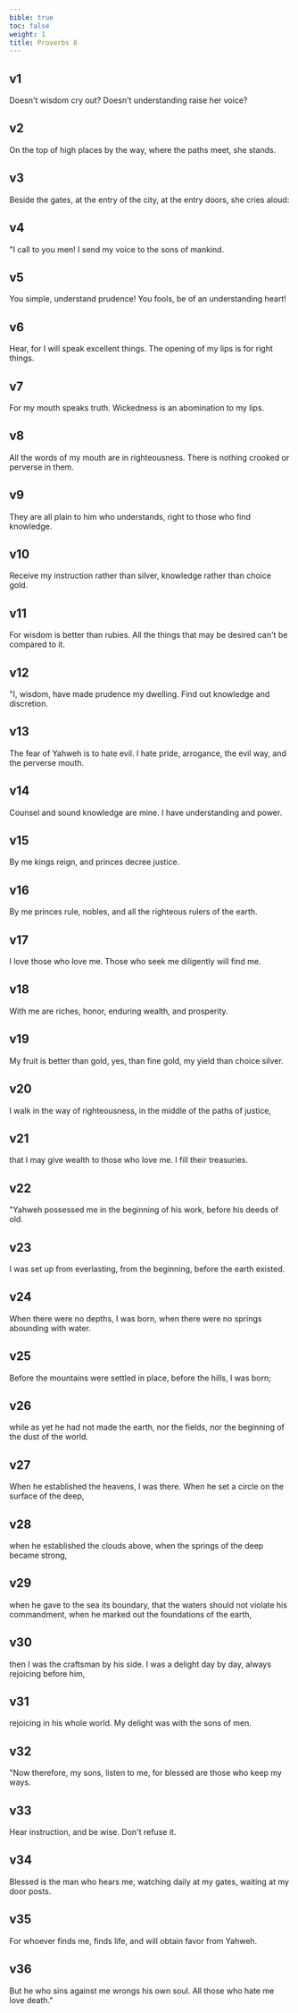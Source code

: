 ```yaml
---
bible: true
toc: false
weight: 1
title: Proverbs 8
---
```




## v1 
Doesn't wisdom cry out? Doesn't understanding raise her voice? 

## v2 
On the top of high places by the way, where the paths meet, she stands. 

## v3 
Beside the gates, at the entry of the city, at the entry doors, she cries aloud: 

## v4 
"I call to you men! I send my voice to the sons of mankind. 

## v5 
You simple, understand prudence! You fools, be of an understanding heart! 

## v6 
Hear, for I will speak excellent things. The opening of my lips is for right things. 

## v7 
For my mouth speaks truth. Wickedness is an abomination to my lips. 

## v8 
All the words of my mouth are in righteousness. There is nothing crooked or perverse in them. 

## v9 
They are all plain to him who understands, right to those who find knowledge. 

## v10 
Receive my instruction rather than silver, knowledge rather than choice gold. 

## v11 
For wisdom is better than rubies. All the things that may be desired can't be compared to it. 

## v12 
"I, wisdom, have made prudence my dwelling. Find out knowledge and discretion. 

## v13 
The fear of Yahweh is to hate evil. I hate pride, arrogance, the evil way, and the perverse mouth. 

## v14 
Counsel and sound knowledge are mine. I have understanding and power. 

## v15 
By me kings reign, and princes decree justice. 

## v16 
By me princes rule, nobles, and all the righteous rulers of the earth. 

## v17 
I love those who love me. Those who seek me diligently will find me. 

## v18 
With me are riches, honor, enduring wealth, and prosperity. 

## v19 
My fruit is better than gold, yes, than fine gold, my yield than choice silver. 

## v20 
I walk in the way of righteousness, in the middle of the paths of justice, 

## v21 
that I may give wealth to those who love me. I fill their treasuries. 

## v22 
"Yahweh possessed me in the beginning of his work, before his deeds of old. 

## v23 
I was set up from everlasting, from the beginning, before the earth existed. 

## v24 
When there were no depths, I was born, when there were no springs abounding with water. 

## v25 
Before the mountains were settled in place, before the hills, I was born; 

## v26 
while as yet he had not made the earth, nor the fields, nor the beginning of the dust of the world. 

## v27 
When he established the heavens, I was there. When he set a circle on the surface of the deep, 

## v28 
when he established the clouds above, when the springs of the deep became strong, 

## v29 
when he gave to the sea its boundary, that the waters should not violate his commandment, when he marked out the foundations of the earth, 

## v30 
then I was the craftsman by his side. I was a delight day by day, always rejoicing before him, 

## v31 
rejoicing in his whole world. My delight was with the sons of men. 

## v32 
"Now therefore, my sons, listen to me, for blessed are those who keep my ways. 

## v33 
Hear instruction, and be wise. Don't refuse it. 

## v34 
Blessed is the man who hears me, watching daily at my gates, waiting at my door posts. 

## v35 
For whoever finds me, finds life, and will obtain favor from Yahweh. 

## v36 
But he who sins against me wrongs his own soul. All those who hate me love death."
